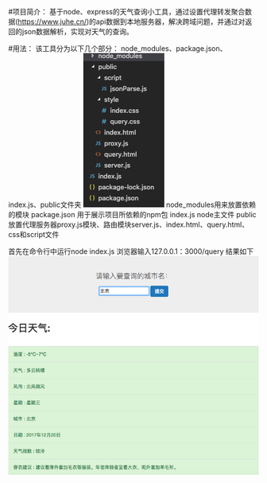 #项目简介：
基于node、express的天气查询小工具，通过设置代理转发聚合数据(https://www.juhe.cn/)的api数据到本地服务器，解决跨域问题，并通过对返回的json数据解析，实现对天气的查询。

#用法：
该工具分为以下几个部分：
node_modules、package.json、index.js、public文件夹
![Alt text](./images/1.png)
node_modules用来放置依赖的模块
package.json 用于展示项目所依赖的npm包 
index.js node主文件
public 放置代理服务器proxy.js模块、路由模块server.js、index.html、query.html、css和script文件

首先在命令行中运行node index.js
浏览器输入127.0.0.1：3000/query
结果如下
![Alt text](./images/2.png)


	
